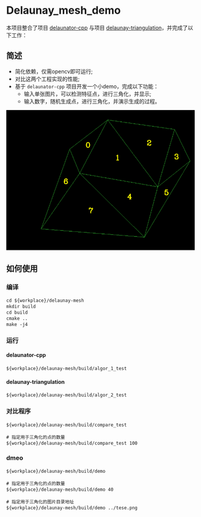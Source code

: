 # Delaunay_mesh_demo

本项目整合了项目 [delaunator-cpp](https://github.com/abellgithub/delaunator-cpp) 与项目 [delaunay-triangulation](https://github.com/Bl4ckb0ne/delaunay-triangulation)，并完成了以下工作：

## 简述
* 简化依赖，仅需opencv即可运行;
* 对比这两个工程实现的性能;
* 基于 `delaunator-cpp` 项目开发一个小demo，完成以下功能：
    * 输入单张图片，可以检测特征点，进行三角化，并显示;
    * 输入数字，随机生成点，进行三角化，并演示生成的过程。

![result.png](./result.png)

## 如何使用

### 编译 
```
cd ${workplace}/delaunay-mesh
mkdir build
cd build
cmake ..
make -j4
```

### 运行
#### delaunator-cpp
```
${workplace}/delaunay-mesh/build/algor_1_test
```

#### delaunay-triangulation
```
${workplace}/delaunay-mesh/build/algor_2_test
```

### 对比程序
```
${workplace}/delaunay-mesh/build/compare_test

# 指定用于三角化的点的数量
${workplace}/delaunay-mesh/build/compare_test 100
```

### dmeo
```
${workplace}/delaunay-mesh/build/demo

# 指定用于三角化的点的数量
${workplace}/delaunay-mesh/build/demo 40

# 指定用于三角化的图片目录地址
${workplace}/delaunay-mesh/build/demo ../tese.png

```